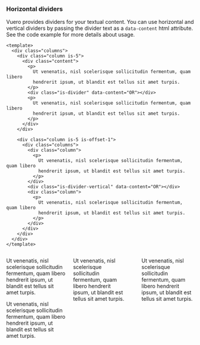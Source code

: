 ### Horizontal dividers

Vuero provides dividers for your textual content.
You can use horizontal and vertical dividers by passing
the divider text as a `data-content` html attribute.
See the code example for more details about usage.

<!--code-->

```vue
<template>
  <div class="columns">
    <div class="column is-5">
      <div class="content">
        <p>
          Ut venenatis, nisl scelerisque sollicitudin fermentum, quam libero
          hendrerit ipsum, ut blandit est tellus sit amet turpis.
        </p>
        <div class="is-divider" data-content="OR"></div>
        <p>
          Ut venenatis, nisl scelerisque sollicitudin fermentum, quam libero
          hendrerit ipsum, ut blandit est tellus sit amet turpis.
        </p>
      </div>
    </div>

    <div class="column is-5 is-offset-1">
      <div class="columns">
        <div class="column">
          <p>
            Ut venenatis, nisl scelerisque sollicitudin fermentum, quam libero
            hendrerit ipsum, ut blandit est tellus sit amet turpis.
          </p>
        </div>
        <div class="is-divider-vertical" data-content="OR"></div>
        <div class="column">
          <p>
            Ut venenatis, nisl scelerisque sollicitudin fermentum, quam libero
            hendrerit ipsum, ut blandit est tellus sit amet turpis.
          </p>
        </div>
      </div>
    </div>
  </div>
</template>
```

<!--/code-->

<!--example-->

<div class="columns">
  <div class="column is-5">
    <div class="content">
      <p>
        Ut venenatis, nisl scelerisque sollicitudin fermentum,
        quam libero hendrerit ipsum, ut blandit est tellus sit
        amet turpis.
      </p>
      <div class="is-divider" data-content="OR"></div>
      <p>
        Ut venenatis, nisl scelerisque sollicitudin fermentum,
        quam libero hendrerit ipsum, ut blandit est tellus sit
        amet turpis.
      </p>
    </div>
  </div>
  <div class="column is-5 is-offset-1">
    <div class="columns">
      <div class="column">
        <p>
          Ut venenatis, nisl scelerisque sollicitudin fermentum,
          quam libero hendrerit ipsum, ut blandit est tellus sit
          amet turpis.
        </p>
      </div>
      <div class="is-divider-vertical" data-content="OR"></div>
      <div class="column">
        <p>
          Ut venenatis, nisl scelerisque sollicitudin fermentum,
          quam libero hendrerit ipsum, ut blandit est tellus sit
          amet turpis.
        </p>
      </div>
    </div>
  </div>
</div>

<!--/example-->
